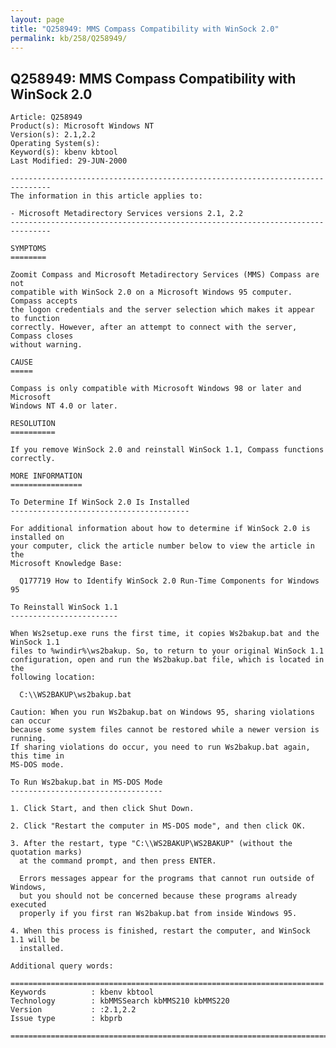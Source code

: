 ```yaml
---
layout: page
title: "Q258949: MMS Compass Compatibility with WinSock 2.0"
permalink: kb/258/Q258949/
---
```


## Q258949: MMS Compass Compatibility with WinSock 2.0

	Article: Q258949
	Product(s): Microsoft Windows NT
	Version(s): 2.1,2.2
	Operating System(s): 
	Keyword(s): kbenv kbtool
	Last Modified: 29-JUN-2000
	
	-------------------------------------------------------------------------------
	The information in this article applies to:
	
	- Microsoft Metadirectory Services versions 2.1, 2.2 
	-------------------------------------------------------------------------------
	
	SYMPTOMS
	========
	
	Zoomit Compass and Microsoft Metadirectory Services (MMS) Compass are not
	compatible with WinSock 2.0 on a Microsoft Windows 95 computer. Compass accepts
	the logon credentials and the server selection which makes it appear to function
	correctly. However, after an attempt to connect with the server, Compass closes
	without warning.
	
	CAUSE
	=====
	
	Compass is only compatible with Microsoft Windows 98 or later and Microsoft
	Windows NT 4.0 or later.
	
	RESOLUTION
	==========
	
	If you remove WinSock 2.0 and reinstall WinSock 1.1, Compass functions
	correctly.
	
	MORE INFORMATION
	================
	
	To Determine If WinSock 2.0 Is Installed
	----------------------------------------
	
	For additional information about how to determine if WinSock 2.0 is installed on
	your computer, click the article number below to view the article in the
	Microsoft Knowledge Base:
	
	  Q177719 How to Identify WinSock 2.0 Run-Time Components for Windows 95
	
	To Reinstall WinSock 1.1
	------------------------
	
	When Ws2setup.exe runs the first time, it copies Ws2bakup.bat and the WinSock 1.1
	files to %windir%\ws2bakup. So, to return to your original WinSock 1.1
	configuration, open and run the Ws2bakup.bat file, which is located in the
	following location:
	
	  C:\\WS2BAKUP\ws2bakup.bat
	
	Caution: When you run Ws2bakup.bat on Windows 95, sharing violations can occur
	because some system files cannot be restored while a newer version is running.
	If sharing violations do occur, you need to run Ws2bakup.bat again, this time in
	MS-DOS mode.
	
	To Run Ws2bakup.bat in MS-DOS Mode
	----------------------------------
	
	1. Click Start, and then click Shut Down.
	
	2. Click "Restart the computer in MS-DOS mode", and then click OK.
	
	3. After the restart, type "C:\\WS2BAKUP\WS2BAKUP" (without the quotation marks)
	  at the command prompt, and then press ENTER.
	
	  Errors messages appear for the programs that cannot run outside of Windows,
	  but you should not be concerned because these programs already executed
	  properly if you first ran Ws2bakup.bat from inside Windows 95.
	
	4. When this process is finished, restart the computer, and WinSock 1.1 will be
	  installed.
	
	Additional query words:
	
	======================================================================
	Keywords          : kbenv kbtool 
	Technology        : kbMMSSearch kbMMS210 kbMMS220
	Version           : :2.1,2.2
	Issue type        : kbprb
	
	=============================================================================
	
